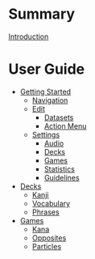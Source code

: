 # Summary

[Introduction](README.md)

# User Guide
- [Getting Started](./nmemonica/getting_started.md)
  - [Navigation](./nmemonica/navigation.md)
  - [Edit](./nmemonica/edit.md)
    - [Datasets](./nmemonica/datasets.md)
    - [Action Menu](./nmemonica/actions.md)
  - [Settings](./nmemonica/settings.md)
    - [Audio](./nmemonica/settings/audio.md)
    - [Decks](./nmemonica/settings/decks.md)
    - [Games](./nmemonica/settings/games.md)
    - [Statistics](./nmemonica/settings/statistics.md)
    - [Guidelines](./nmemonica/settings/guidelines.md)
- [Decks]()
  - [Kanji](./nmemonica/kanji.md)
  - [Vocabulary](./nmemonica/vocabulary.md)
  - [Phrases](./nmemonica/phrases.md)
- [Games]()
  - [Kana](./nmemonica/games/kana.md)
  - [Opposites](./nmemonica/games/opposites.md)
  - [Particles](./nmemonica/games/particles.md)
